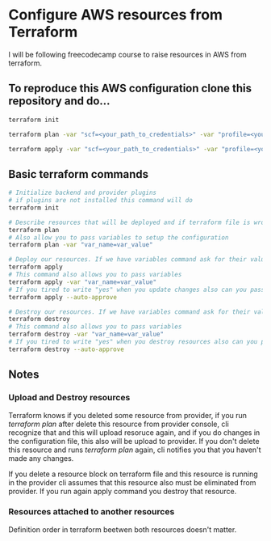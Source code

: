 # Configure AWS resources from Terraform
I will be following freecodecamp course to raise resources in AWS from terraform.

## To reproduce this AWS configuration clone this repository and do...
~~~bash
terraform init

terraform plan -var "scf=<your_path_to_credentials>" -var "profile=<your_profile_name>"

terraform apply -var "scf=<your_path_to_credentials>" -var "profile=<your_profile_name>"
~~~

## Basic terraform commands
~~~bash
# Initialize backend and provider plugins
# if plugins are not installed this command will do
terraform init 
~~~
~~~bash
# Describe resources that will be deployed and if terraform file is wrong then show an error
terraform plan
# Also allow you to pass variables to setup the configuration
terraform plan -var "var_name=var_value"
~~~
~~~bash
# Deploy our resources. If we have variables command ask for their values
terraform apply
# This command also allows you to pass variables
terraform apply -var "var_name=var_value"
# If you tired to write "yes" when you update changes also can you pass this flag
terraform apply --auto-approve
~~~
~~~bash
# Destroy our resources. If we have variables command ask for their values
terraform destroy
# This command also allows you to pass variables
terraform destroy -var "var_name=var_value"
# If you tired to write "yes" when you destroy resources also can you pass this flag
terraform destroy --auto-approve
~~~

## Notes

### Upload and Destroy resources

Terraform knows if you deleted some resource from provider, if you run *terraform plan* after delete this resource from provider console, cli recognize that and this will upload resoruce again, and if you do changes in the configuration file, this also will be upload to provider. If you don't delete this resource and runs *terraform plan* again, cli notifies you that you haven't made any changes.

If you delete a resource block on terraform file and this resource is running in the provider cli assumes that this resource also must be eliminated from provider. If you run again apply command you destroy that resource.

### Resources attached to another resources

Definition order in terraform beetwen both resources doesn't matter.